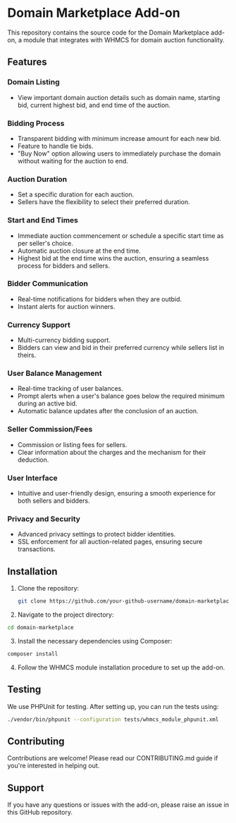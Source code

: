  # Domain Marketplace Add-on

 This repository contains the source code for the Domain Marketplace add-on, a module that integrates with WHMCS for domain auction functionality.

 ## Features

 ### Domain Listing
 - View important domain auction details such as domain name, starting bid, current highest bid, and end time of the auction.

 ### Bidding Process
 - Transparent bidding with minimum increase amount for each new bid.
 - Feature to handle tie bids.
 - "Buy Now" option allowing users to immediately purchase the domain without waiting for the auction to end.

 ### Auction Duration
 - Set a specific duration for each auction.
 - Sellers have the flexibility to select their preferred duration.

 ### Start and End Times
 - Immediate auction commencement or schedule a specific start time as per seller's choice.
 - Automatic auction closure at the end time.
 - Highest bid at the end time wins the auction, ensuring a seamless process for bidders and sellers.

 ### Bidder Communication
 - Real-time notifications for bidders when they are outbid.
 - Instant alerts for auction winners.

 ### Currency Support
 - Multi-currency bidding support.
 - Bidders can view and bid in their preferred currency while sellers list in theirs.

 ### User Balance Management
 - Real-time tracking of user balances.
 - Prompt alerts when a user's balance goes below the required minimum during an active bid.
 - Automatic balance updates after the conclusion of an auction.

 ### Seller Commission/Fees
 - Commission or listing fees for sellers.
 - Clear information about the charges and the mechanism for their deduction.

 ### User Interface
 - Intuitive and user-friendly design, ensuring a smooth experience for both sellers and bidders.

 ### Privacy and Security
 - Advanced privacy settings to protect bidder identities.
 - SSL enforcement for all auction-related pages, ensuring secure transactions.

 ## Installation

 1. Clone the repository:
    ```bash
    git clone https://github.com/your-github-username/domain-marketplace.git
    ```
 2. Navigate to the project directory:

 ```bash
 cd domain-marketplace
 ```

3.  Install the necessary dependencies using Composer:

 ```bash
 composer install
 ```

 4. Follow the WHMCS module installation procedure to set up the add-on.

 ## Testing
 We use PHPUnit for testing. After setting up, you can run the tests using:

 ```bash
 ./vendor/bin/phpunit --configuration tests/whmcs_module_phpunit.xml
 ```

 ## Contributing
 Contributions are welcome! Please read our CONTRIBUTING.md guide if you're interested in helping out.

 ## Support
 If you have any questions or issues with the add-on, please raise an issue in this GitHub repository.
